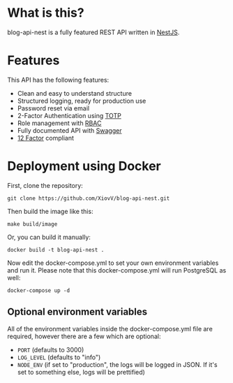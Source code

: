 # What is this?
blog-api-nest is a fully featured REST API written in [NestJS](https://nestjs.com/).

# Features
This API has the following features:
- Clean and easy to understand structure
- Structured logging, ready for production use
- Password reset via email
- 2-Factor Authentication using [TOTP](https://en.wikipedia.org/wiki/Time-based_one-time_password)
- Role management with [RBAC](https://en.wikipedia.org/wiki/Role-based_access_control)
- Fully documented API with [Swagger](https://swagger.io/)
- [12 Factor](https://12factor.net/) compliant

# Deployment using Docker
First, clone the repository:
```shell
git clone https://github.com/XiovV/blog-api-nest.git
```
Then build the image like this:
```shell
make build/image
```
Or, you can build it manually:
```shell
docker build -t blog-api-nest .
```
Now edit the docker-compose.yml to set your own environment variables and run it. Please note that this docker-compose.yml will run PostgreSQL as well:
```shell
docker-compose up -d
```
## Optional environment variables
All of the environment variables inside the docker-compose.yml file are required, however there are a few which are optional:
- `PORT` (defaults to 3000)
- `LOG_LEVEL` (defaults to "info")
- `NODE_ENV` (if set to "production", the logs will be logged in JSON. If it's set to something else, logs will be prettified)